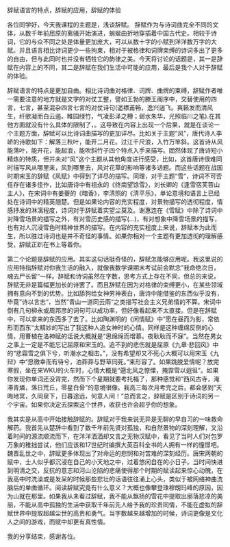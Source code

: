 辞赋语言的特点，辞赋的应用，辞赋的体验

各位同学好，今天我课程的主题是，浅谈辞赋。
辞赋作为与诗词曲完全不同的文体，从数千年前屈原的离骚开始演进，蜿蜒曲折地穿插着中国古代史。相较于诗词，它的与众不同之处是体量更加庞大，可以从数十字的小赋到洋洋数万字的大赋。并且语言相比诗词更少一些拘束，相对于被格律和词牌束缚的诗词多出了更多的自由，但与此同时也并没有牺牲它的韵律之美。今天将讨论的话题是，其一是辞赋在内容上的不同，其二是辞赋在我们生活中可能的应用，最后是我个人对于辞赋的体验。

辞赋语言的特点是更加自由。相比诗词曲对格律、词牌、曲牌的束缚，辞赋作者唯一需要注意的地方就是文字的对仗工整，譬如王勃的滕王阁序中，交替使用的四言，七言，甚至混杂四言七言的对仗诗句(遥襟甫畅，逸兴遄飞。爽籁发而清风生，纤歌凝而白云遏。睢园绿竹，气凌彭泽之樽；邺水朱华，光照临川之笔).在其他方面就没有什么具体的限制了，。这导致在内容上出现一个后果，就是在谈论一个主题方面，辞赋可以比诗词曲描写的更加详尽。比如关于主题“风”，唐代诗人李峤的诗歌如下：解落三秋叶，能开二月花。过江千尺浪，入竹万竿斜。这首诗从风能落叶，能开花，能起浪，能吹斜竹子四个特点入手来描写。固然体现了唐诗短小精炼的特质，但并未对“风”这个主题从其他角度进行感受，比如，这首唐诗很难同时描写风从哪里来，风到哪里去，风对花草的影响等诸多话题。而这些话题在战国时期宋玉的辞赋《风赋》中得到了详尽的描写。同理，对于主题“雪”，诗词不可否任存在诸多佳作，比如唐诗中有祖永的《终南望馀雪》，刘长卿的《逢雪宿芙蓉山主人》，在宋词中有姜夔的《暗香》，李清照的《清平乐》，单论意境和语言上已经处在诗词中的精英翘楚。但是如果论内容的充实程度，对景物描写的透彻程度，情感抒发的淋漓程度，诗词对于辞赋着实望尘莫及。谢惠连在《雪赋》中除了诗词中对降雪场景的描写之外，有对雪历史感的描写(...)，有对想象中降雪场景的描写，也有对人沉浸雪色时精神世界的描写。在内容的充实程度上来说，辞赋本为此而生，所以胜过诗词也是并不奇怪的事情。如果你相对一个主题有更加透彻的理解感受，辞赋正趴在书上等着你。

第二个论题是辞赋的应用。其实这句话挺奇怪的，辞赋怎能够应用呢。我这里说的应用特指辞赋对你我生活的融入，就像我数学课期末考试前会默念”我命绝次日，魂去尸长留“一样。辞赋和诗词虽然在字数，思考方式上存在不同，但总的来说，辞赋无非是篇幅更加长的诗罢了。而且辞赋在因为对格律的束缚更小，在某些领域拥有意向不到的优势。比如舔狗给女神男神表白，唐诗中能借鉴的东西似乎没有，毕竟”诗以言志“，当然”青山一道同云雨“之类描写社会主义兄弟情的不算。宋词中倒有几句柳永或周邦彦的词句可以成功率，但好像看起来不太直接。但是在辞赋中，可以拿来的东西多了去了。比如陶渊明的《闲情赋》中”愿在昼而为影，常依形而西东“太精妙的写出了我这种人追女神时的心情。同样是这种缠绵反侧的心情，用曹植在洛神赋的话说大概就是“思绵绵而增慕。夜耿耿而不寐”。当然在男女之事上一定是不能忘记屈原和宋玉的。追不到的悲伤就是屈原《九章·悲回风》中的“悲霜雪之俱下兮，听潮水之相击。”，没有希望却又不死心大概可以用宋玉《九辩》中“愿徼幸而有待兮，泊莽莽与野草同死。”来形容了。如果跳脱爱情呢？放完寒假，坐在来WKU的火车时，心情大概是“遡北风之憭慄，掩霏雪以遐徂”。如果你发现你单词还没背完，然而下个星期就要考托福了，那种感觉和“西风古寺，淹滞青燐，落日荒丘，零星白骨”的意境很像。我高三每次月考完之后，都会感到“天晦地冥，久同泉下，日暮途远，何意人间！”总而言之，辞赋是区别于诗词的另一个宇宙。如果你决定去探索这个世界，收获也许会超乎你的想象。

我其实是从高中开始接触辞赋的。辞赋对于我来说无异是无聊的早自习的一味救命解药。我首先从楚辞中看到了数千年前先贤对孤独，和自然景物的深刻理解，又沿着时间的源流顺流而下，在洋洋洒洒却又言之无物汉赋中，看见了当时人们对包罗万象的稚拙尝试，他们应该和17世纪时编撰大英百科全书的人拥有一样的憧憬吧。魏晋乱世之中，辞赋更多体现出了对命运的悲悯和对苦难的深刻经历。唐宋两朝的赋中，士人似乎都沉浸在自己的小天地之中，过着悠闲自在的小日子。当时间快进到明清之交，反抗的意志和河山沦陷的悲痛使得那个时期的赋读起来惊心动魄，在我高中时洗澡或是发呆的时候那些悲壮的话语往往涌上心头，类似于被网络神曲洗脑后的单曲循环。阅读辞赋究竟有什么意义？大概也像攀登珠穆朗玛峰的原因，因为山就在那里。如果我从未看过辞赋，我不能从飘扬的雪花中提取出廓落悲凉的美丽，不能从高中孤独的生活中获取千年前先人给予我的珍贵同情，不能在虚拟的辞赋世界中提取超越尘世的高贵和勇气。当字数越来越增加的时候，诗词更像是文化人之间的游戏，而赋中却更有真性情。

我的分享结束，感谢各位。